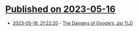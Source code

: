# [Published on 2023-05-16](index.md)

* [2023-05-16, 21:22:20](https://lobste.rs/s/1uyazs/dangers_google_s_zip_tld) - [The Dangers of Google’s .zip TLD](https://medium.com/@bobbyrsec/the-dangers-of-googles-zip-tld-5e1e675e59a5)
